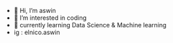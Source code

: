 - 👋 Hi, I’m aswin
- 👀 I’m interested in coding
- 🌱 currently learning Data Science & Machine learning
- ig : elnico.aswin

<!---
theaswin/theaswin is a ✨ special ✨ repository because its `README.md` (this file) appears on your GitHub profile.
You can click the Preview link to take a look at your changes.
--->
